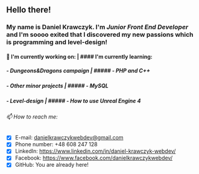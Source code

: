 ## Hello there!

### My name is Daniel Krawczyk. I'm *Junior Front End Developer* and I'm soooo exited that I discovered my new passions which is programming and level-design!

#### 🔭 I'm currently working on: | #### I'm currently learning:
##### - Dungeons&Dragons campaign | ##### - PHP and C++
##### - Other minor projects | ##### - MySQL
##### - Level-design | ##### - How to use Unreal Engine 4


###### 📫 How to reach me: 
- [x] E-mail: danielkrawczykwebdev@gmail.com
- [x] Phone number: +48 608 247 128
- [x] LinkedIn: https://www.linkedin.com/in/daniel-krawczyk-webdev/
- [x] Facebook: https://www.facebook.com/danielkrawczykwebdev/
- [x] GitHub: You are already here!

<!--
**DanielKrawczyk/DanielKrawczyk** is a ✨ _special_ ✨ repository because its `README.md` (this file) appears on your GitHub profile.

Here are some ideas to get you started:

- 🔭 I’m currently working on ...
- 🌱 I’m currently learning ...
- 👯 I’m looking to collaborate on ...
- 🤔 I’m looking for help with ...
- 💬 Ask me about ...
- 📫 How to reach me: ...
- 😄 Pronouns: ...
- ⚡ Fun fact: ...
-->
